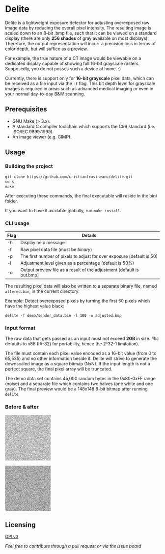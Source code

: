 # Delite

Delite is a lightweight exposure detector for adjusting overexposed raw image data by reducing the overall pixel intensity. The resulting image is scaled down to an 8-bit .bmp file, such that it can be viewed on a standard display (there are only **256 shades** of gray available on most displays). Therefore, the output representation will incurr a precision loss in terms of color depth, but will suffice as a preview.

For example, the true nature of a CT image would be viewable on a dedicated display capable of showing full 16-bit grayscale rasters. Supposedly, you do not posses such a device at home. :)

Currently, there is support only for **16-bit grayscale** pixel data, which can be received as a file input via the `-f` flag. This bit depth level for grayscale images is required in areas such as advanced medical imaging or even in your normal day-to-day B&W scanning.

## Prerequisites

- GNU Make (> 3.x).
- A standard C compiler toolchain which supports the C99 standard (i.e. ISO/IEC 9899:1999).
- An image viewer (e.g. GIMP).

## Usage

### Building the project

```shell
git clone https://github.com/cristianfrasineanu/delite.git
cd $_
make
```
After executing these commands, the final executable will reside in the bin/ folder.

If you want to have it available globally, run `make install`.

### CLI usage

Flag | Details
---- | ----
-h | Display help message
-f | Raw pixel data file (must be *binary*)
-p | The first number of pixels to adjust for over exposure (default is 50)
-l | Adjustment level given as a percentage (default is 50%)
-o | Output preview file as a result of the adjustment (default is out.bmp)

The resulting pixel data will also be written to a separate binary file, named `altered.bin`, in the current directory.

Example:
Detect overexposed pixels by turning the first 50 pixels which have the highest value black:

```shell
delite -f demo/sendor_data.bin -l 100 -o adjusted.bmp
```

### Input format

The raw data that gets passed as an input must not exceed **2GB** in size. *libc* defaults to x86 (IA-32) for portability, hence the 2^32-1 limitation). 

The file must contain each pixel value encoded as a 16-bit value (from 0 to 65,535) and no other information beside it. Delite will strive to generate the downscaled image as a square bitmap (NxN). If the input length is not a perfect square, the final pixel array will be truncated.

The demo data set contains 45,000 random bytes in the 0x80-0xFF range (noise) and a separate file which contains two halves (one white and one gray). The final preview would be a 148x148 8-bit bitmap after running `delite`.

### Before & after

![before](demo/original.bmp)

![after](demo/dexposed.bmp)

## Licensing

[GPLv3](https://choosealicense.com/licenses/gpl-3.0/)

*Feel free to contribute through a pull request or via the issue board*